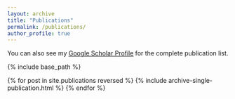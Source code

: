 ```yaml
---
layout: archive
title: "Publications"
permalink: /publications/
author_profile: true
---
```


You can also see my <a href="https://scholar.google.com.tw/citations?user=ykuVSuEAAAAJ">Google Scholar Profile</a> for the complete publication list.

{% include base_path %}

{% for post in site.publications reversed %}
  {% include archive-single-publication.html %}
{% endfor %}
